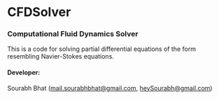 # CFDSolver
### Computational Fluid Dynamics Solver

This is a code for solving partial differential equations of the form resembling Navier-Stokes equations.

#### Developer:
Sourabh Bhat (mail.sourabhbhat@gmail.com, heySourabh@gmail.com)
